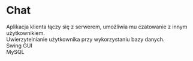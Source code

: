 # Chat

Aplikacja klienta łączy się z serwerem, umożliwia mu czatowanie z innym użytkownikiem. </br>
Uwierzytelnianie użytkownika przy wykorzystaniu bazy danych.
</br>
Swing GUI</br>
MySQL
